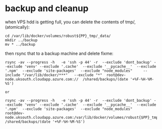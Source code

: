 



# backup and cleanup

when VPS hdd is getting full, you can delete the contents of tmp/, (atomically):
```
cd /var/lib/docker/volumes/robust${PP}_tmp/_data/
mkdir ../backup
mv * ../backup
```
then rsync that to a backup machine and delete
fixme:
```
rsync -av --progress -h   -e 'ssh -p 44' -r  --exclude 'dont_backup' --exclude 'venv' --exclude '.cache'  --exclude '__pycache__'  --exclude '.npm'  --exclude 'site-packages'  --exclude "node_modules"     --include "/var/lib/docker/***"   --exclude "*"  root@dev-node.uksouth.cloudapp.azure.com://  /shared/backups/(date '+%F-%H-%M-%S')

or 

rsync -av --progress -h   -e 'ssh -p 44' -r  --exclude 'dont_backup' --exclude 'venv' --exclude '.cache'  --exclude '__pycache__'  --exclude '.npm'  --exclude 'site-packages'  --exclude "node_modules"     root@dev-node.uksouth.cloudapp.azure.com:/var/lib/docker/volumes/robust{$PP}_tmp/  /shared/backups/(date '+%F-%H-%M-%S')

```
